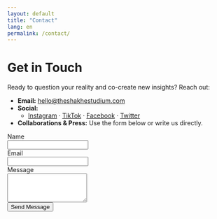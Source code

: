 ```yaml
---
layout: default
title: "Contact"
lang: en
permalink: /contact/
---
```


# Get in Touch

Ready to question your reality and co-create new insights? Reach out:

- **Email:** [hello@theshakhestudium.com](mailto:hello@theshakhestudium.com)  
- **Social:**  
  - [Instagram](#) · [TikTok](#) · [Facebook](#) · [Twitter](#)  
- **Collaborations & Press:** Use the form below or write us directly.

<form action="https://formspree.io/f/yourFormID" method="POST">
  <label>Name<br><input type="text" name="name" required></label><br>
  <label>Email<br><input type="email" name="email" required></label><br>
  <label>Message<br><textarea name="message" rows="4" required></textarea></label><br>
  <button type="submit">Send Message</button>
</form>
